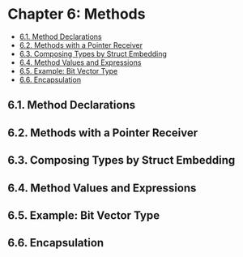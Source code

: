 # Chapter 6: Methods

<!-- TOC -->

- [6.1. Method Declarations](#61-method-declarations)
- [6.2. Methods with a Pointer Receiver](#62-methods-with-a-pointer-receiver)
- [6.3. Composing Types by Struct Embedding](#63-composing-types-by-struct-embedding)
- [6.4. Method Values and Expressions](#64-method-values-and-expressions)
- [6.5. Example: Bit Vector Type](#65-example-bit-vector-type)
- [6.6. Encapsulation](#66-encapsulation)

<!-- /TOC -->


## 6.1. Method Declarations 
## 6.2. Methods with a Pointer Receiver 
## 6.3. Composing Types by Struct Embedding 
## 6.4. Method Values and Expressions 
## 6.5. Example: Bit Vector Type 
## 6.6. Encapsulation
